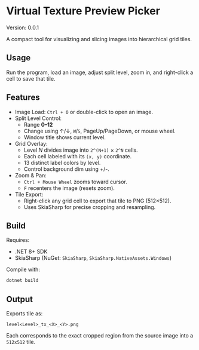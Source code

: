 ﻿# Virtual Texture Preview Picker

Version: 0.0.1

A compact tool for visualizing and slicing images into hierarchical grid tiles.

## Usage

Run the program, load an image, adjust split level, zoom in, and right-click a cell to save that tile.

## Features

* Image Load: `Ctrl + O` or double-click to open an image.
* Split Level Control:
  * Range **0–12**
  * Change using ↑/↓, `W`/`S`, PageUp/PageDown, or mouse wheel.
  * Window title shows current level.
* Grid Overlay:
  * Level *N* divides image into `2^(N+1)` × `2^N` cells.
  * Each cell labeled with its `(x, y)` coordinate.
  * 13 distinct label colors by level.
  * Control background dim using +/-.
* Zoom & Pan:
  * `Ctrl + Mouse Wheel` zooms toward cursor.
  * `F` recenters the image (resets zoom).
* Tile Export:
  * Right-click any grid cell to export that tile to PNG (512×512).
  * Uses SkiaSharp for precise cropping and resampling.

## Build

Requires:

* .NET 8+ SDK
* SkiaSharp (NuGet: `SkiaSharp`, `SkiaSharp.NativeAssets.Windows`)

Compile with:

```bash
dotnet build
```

## Output

Exports tile as:

```
level<Level>_tx_<X>_<Y>.png
```

Each corresponds to the exact cropped region from the source image into a `512x512` tile.